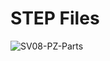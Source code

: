 # STEP Files

![SV08-PZ-Parts](https://github.com/user-attachments/assets/1c11dc43-b801-4d13-8fb3-9ebc6150bada)
